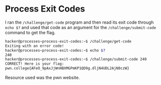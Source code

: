 # Process Exit Codes
I ran the `/challenge/get-code` program and then read its exit code through `echo $?` and used that code as an argument for the `/challenge/submit-code` command to get the flag.
```bash
hacker@processes~process-exit-codes:~$ /challenge/get-code
Exiting with an error code!
hacker@processes~process-exit-codes:~$ echo $?
240
hacker@processes~process-exit-codes:~$ /challenge/submit-code 240
CORRECT! Here is your flag:
pwn.college{AFeO_9pAxJjWnHBXMGPmKP1QD9g.dljN4UDL2AjN0czW}
```
Resource used was the pwn website.
